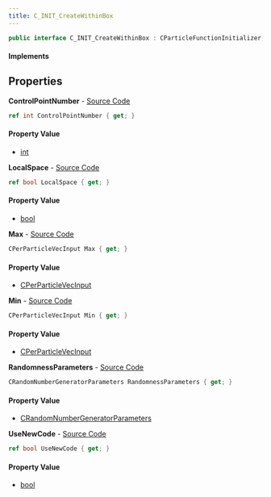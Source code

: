 ```yaml
---
title: C_INIT_CreateWithinBox
---
```


```csharp
public interface C_INIT_CreateWithinBox : CParticleFunctionInitializer, CParticleFunction, ISchemaClass<CParticleFunction>, ISchemaClass<CParticleFunctionInitializer>, ISchemaClass<C_INIT_CreateWithinBox>, ISchemaField, ISchemaClass, INativeHandle
```

#### Implements

## Properties

**ControlPointNumber** - [Source Code](https://github.com/swiftly-solution/swiftlys2/blob/main/managed/src/SwiftlyS2.Generated/Schemas/Interfaces/C_INIT_CreateWithinBox.cs#L20)

```csharp
ref int ControlPointNumber { get; }
```

#### Property Value

- [int](https://learn.microsoft.com/dotnet/api/system.int32)

**LocalSpace** - [Source Code](https://github.com/swiftly-solution/swiftlys2/blob/main/managed/src/SwiftlyS2.Generated/Schemas/Interfaces/C_INIT_CreateWithinBox.cs#L22)

```csharp
ref bool LocalSpace { get; }
```

#### Property Value

- [bool](https://learn.microsoft.com/dotnet/api/system.boolean)

**Max** - [Source Code](https://github.com/swiftly-solution/swiftlys2/blob/main/managed/src/SwiftlyS2.Generated/Schemas/Interfaces/C_INIT_CreateWithinBox.cs#L18)

```csharp
CPerParticleVecInput Max { get; }
```

#### Property Value

- [CPerParticleVecInput](/docs/api/shared/schemadefinitions/cperparticlevecinput)

**Min** - [Source Code](https://github.com/swiftly-solution/swiftlys2/blob/main/managed/src/SwiftlyS2.Generated/Schemas/Interfaces/C_INIT_CreateWithinBox.cs#L16)

```csharp
CPerParticleVecInput Min { get; }
```

#### Property Value

- [CPerParticleVecInput](/docs/api/shared/schemadefinitions/cperparticlevecinput)

**RandomnessParameters** - [Source Code](https://github.com/swiftly-solution/swiftlys2/blob/main/managed/src/SwiftlyS2.Generated/Schemas/Interfaces/C_INIT_CreateWithinBox.cs#L24)

```csharp
CRandomNumberGeneratorParameters RandomnessParameters { get; }
```

#### Property Value

- [CRandomNumberGeneratorParameters](/docs/api/shared/schemadefinitions/crandomnumbergeneratorparameters)

**UseNewCode** - [Source Code](https://github.com/swiftly-solution/swiftlys2/blob/main/managed/src/SwiftlyS2.Generated/Schemas/Interfaces/C_INIT_CreateWithinBox.cs#L26)

```csharp
ref bool UseNewCode { get; }
```

#### Property Value

- [bool](https://learn.microsoft.com/dotnet/api/system.boolean)

